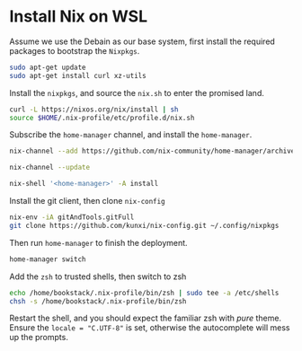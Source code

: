 # Install Nix on WSL

Assume we use the Debain as our base system, first install the required packages
to bootstrap the `Nixpkgs`.

```bash
sudo apt-get update
sudo apt-get install curl xz-utils
```

Install the `nixpkgs`, and source the `nix.sh` to enter the promised land.

```bash
curl -L https://nixos.org/nix/install | sh
source $HOME/.nix-profile/etc/profile.d/nix.sh
```

Subscribe the `home-manager` channel, and install the `home-manager`.

```bash
nix-channel --add https://github.com/nix-community/home-manager/archive/master.tar.gz home-manager

nix-channel --update

nix-shell '<home-manager>' -A install
```

Install the git client, then clone `nix-config`

```bash
nix-env -iA gitAndTools.gitFull
git clone https://github.com/kunxi/nix-config.git ~/.config/nixpkgs
```

Then run `home-manager` to finish the deployment.

```bash
home-manager switch
```

Add the `zsh` to trusted shells, then switch to zsh

```bash
echo /home/bookstack/.nix-profile/bin/zsh | sudo tee -a /etc/shells
chsh -s /home/bookstack/.nix-profile/bin/zsh
```

Restart the shell, and you should expect the familiar zsh with *pure* theme.
Ensure the `locale = "C.UTF-8"` is set, otherwise the autocomplete will mess
up the prompts.